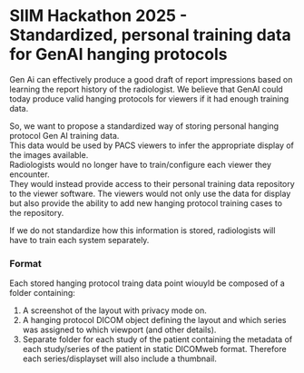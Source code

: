  # SIIM Hackathon 2025  -  Standardized, personal training data for GenAI hanging protocols
 
 Gen Ai can effectively produce a good draft of report impressions based on learning the report history of the radiologist.
 We believe that GenAI could today produce valid hanging protocols for viewers if it had enough training data.

 So, we want to  propose a standardized way of storing personal hanging protocol Gen AI training data.  
 This data would be used by PACS viewers to infer the appropriate display of the images available.  
 Radiologists would no longer have to train/configure each viewer they encounter.  
 They would instead provide access to their personal training data repository to the viewer software. 
 The viewers would not only use the data for display but also provide the ability to add new hanging protocol training cases to the repository. 
 
If we do not standardize how this information is stored, radiologists will have to train each system separately.

### Format
Each stored hanging protocol traing data point wiouyld be composed of a folder containing:
1. A screenshot of the layout with privacy mode on.
2. A hanging protocol DICOM object defining the layout and which series was assigned to which viewport (and other details).
3. Separate folder for each study of the patient containing the metadata of each study/series of the patient in static DICOMweb format.  Therefore each series/displayset will also include a thumbnail. 


 
